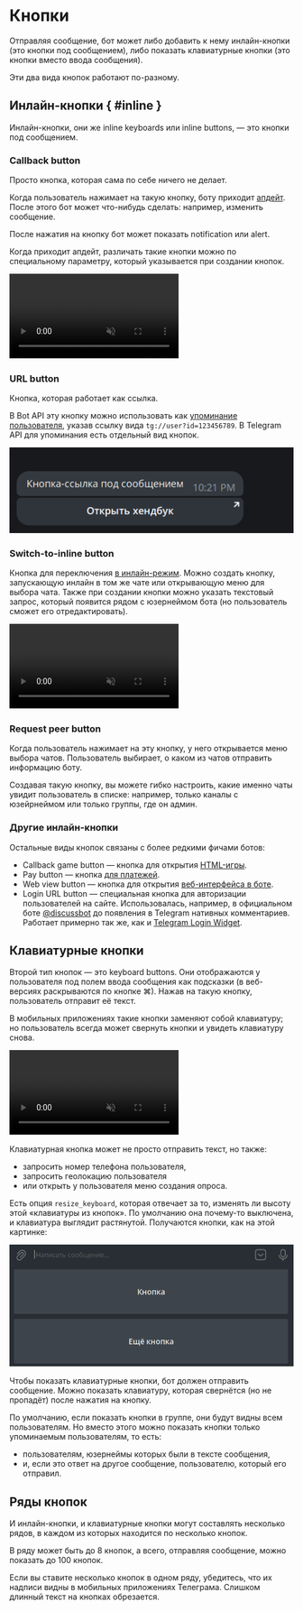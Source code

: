 # Кнопки

Отправляя сообщение, бот может либо добавить к нему инлайн-кнопки (это кнопки под сообщением), либо показать
клавиатурные кнопки (это кнопки вместо ввода сообщения).

Эти два вида кнопок работают по-разному.

## Инлайн-кнопки { #inline }

Инлайн-кнопки, они же inline keyboards или inline buttons, — это кнопки под сообщением.

### Callback button

Просто кнопка, которая сама по себе ничего не делает.

Когда пользователь нажимает на такую кнопку, боту приходит [апдейт](../dev/updates). После этого бот может что-нибудь сделать: например,
изменить сообщение.

После нажатия на кнопку бот может показать notification или alert.

Когда приходит апдейт, различать такие кнопки можно по специальному параметру, который указывается при создании кнопок.

<video controls loop muted preload="auto">
<source src="./callback-buttons.webm" type="video/mp4">
</video>

### URL button

Кнопка, которая работает как ссылка.

В Bot API эту кнопку можно использовать как [упоминание пользователя](./markup#mention), указав ссылку
вида `tg://user?id=123456789`. В Telegram API для упоминания есть отдельный вид кнопок.

![Кнопка-ссылка под сообщением](./url-button.png)

### Switch-to-inline button

Кнопка для переключения [в инлайн-режим](../interaction/inline). Можно создать кнопку,
запускающую инлайн в том же чате или открывающую меню для выбора чата. Также при создании кнопки можно указать
текстовый запрос, который появится рядом с юзернеймом бота (но пользователь сможет его отредактировать).

<video controls loop muted preload="auto">
<source src="./switch-inline-button.webm" type="video/mp4">
</video>

### Request peer button

Когда пользователь нажимает на эту кнопку, у него открывается меню выбора чатов. Пользователь выбирает, о каком из чатов
отправить информацию боту.

Создавая такую кнопку, вы можете гибко настроить, какие именно чаты увидит пользователь в списке: например,
только каналы с юзейрнеймом или только группы, где он админ.

### Другие инлайн-кнопки

Остальные виды кнопок связаны с более редкими фичами ботов:

- Callback game button — кнопка для открытия [HTML-игры](../interaction/html-games).
- Pay button — кнопка [для платежей](../interaction/payments).
- Web view button — кнопка для открытия [веб-интерфейса в боте](../interaction/mini-apps).
- Login URL button — специальная кнопка для авторизации пользователей на сайте.
  Использовалась, например, в официальном боте [@discussbot](https://t.me/discussbot) до появления
  в Telegram нативных комментариев. Работает примерно так же, как
  и [Telegram Login Widget](../interaction/login-widget).

## Клавиатурные кнопки



Второй тип кнопок — это keyboard buttons. Они отображаются у пользователя под полем ввода сообщения как подсказки
(в веб-версиях раскрываются по кнопке ⌘). Нажав на такую кнопку, пользователь отправит её текст.

В мобильных приложениях такие кнопки заменяют собой клавиатуру; но пользователь всегда может свернуть кнопки 
и увидеть клавиатуру снова.

<video controls loop muted preload="auto">
<source src="./keyboard-buttons.webm" type="video/mp4">
</video>

Клавиатурная кнопка может не просто отправить текст, но также:

- запросить номер телефона пользователя,
- запросить геолокацию пользователя
- или открыть у пользователя меню создания опроса.

Есть опция `resize_keyboard`, которая отвечает за то, изменять ли высоту этой «клавиатуры из кнопок».
По умолчанию она почему-то выключена, и клавиатура выглядит растянутой. Получаются кнопки, как на этой картинке:

![](./wide-buttons.png)

Чтобы показать клавиатурные кнопки, бот должен отправить сообщение.
Можно показать клавиатуру, которая свернётся (но не пропадёт) после нажатия на кнопку.

По умолчанию, если показать кнопки в группе, они будут видны всем пользователям. Но вместо этого можно показать кнопки 
только упоминаемым пользователям, то есть:

- пользователям, юзернеймы которых были в тексте сообщения,
- и, если это ответ на другое сообщение, пользователю, который его отправил.

## Ряды кнопок

И инлайн-кнопки, и клавиатурные кнопки могут составлять несколько рядов, в каждом из которых находится по несколько
кнопок.

В ряду может быть до 8 кнопок, а всего, отправляя сообщение, можно показать до 100 кнопок.

Если вы ставите несколько кнопок в одном ряду, убедитесь, что их надписи видны в мобильных приложениях Телеграма.
Слишком длинный текст на кнопках обрезается.
